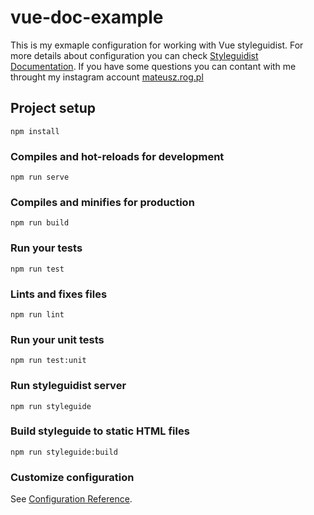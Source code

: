 # vue-doc-example

This is my exmaple configuration for working with Vue styleguidist.
For more details about configuration you can check [Styleguidist Documentation](https://vue-styleguidist.github.io/). If you have some questions you can contant with me throught my instagram account [mateusz.rog.pl](https://www.instagram.com/mateusz.rog.pl/)

## Project setup
```
npm install
```

### Compiles and hot-reloads for development
```
npm run serve
```

### Compiles and minifies for production
```
npm run build
```

### Run your tests
```
npm run test
```

### Lints and fixes files
```
npm run lint
```

### Run your unit tests
```
npm run test:unit
```

### Run styleguidist server
```
npm run styleguide
```

### Build styleguide to static HTML files
```
npm run styleguide:build
```

### Customize configuration
See [Configuration Reference](https://cli.vuejs.org/config/).
